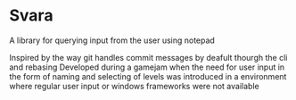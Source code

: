 # Svara
A library for querying input from the user using notepad

Inspired by the way git handles commit messages by deafult thourgh the cli and rebasing
Developed during a gamejam when the need for user input in the form of naming and selecting of levels was introduced in a environment where 
regular user input or windows frameworks were not available 

